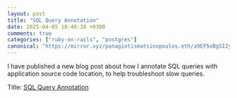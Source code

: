 ```yaml
---
layout: post
title: "SQL Query Annotation"
date: 2025-04-05 18:49:28 +0300
comments: true
categories: ["ruby-on-rails", "postgres"]
canonical: "https://mirror.xyz/panagiotismatsinopoulos.eth/a9EF5oBgSI2yZK1ljoKwkBqwNz5QZ39TEcILGll7K9A"
---
```


I have published a new blog post about how I annotate SQL queries with application source code location,
to help troubleshoot slow queries.

Title: [SQL Query Annotation](https://mirror.xyz/panagiotismatsinopoulos.eth/a9EF5oBgSI2yZK1ljoKwkBqwNz5QZ39TEcILGll7K9A)
